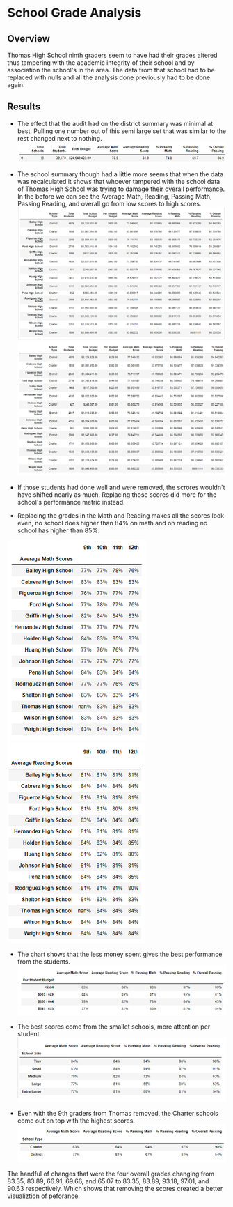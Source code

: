 # School Grade Analysis

## Overview
Thomas High School ninth graders seem to have had their grades altered thus tampering with the academic integrity of their school and by association the school's in the area. The data from that school had to be replaced with nulls and all the analysis done previously had to be done again.

## Results

* The effect that the audit had on the district summary was minimal at best. Pulling one number out of this semi large set that was similar to the rest changed next to nothing. ![District_Summary.png](https://github.com/Cyber-Wolfe/School_Analysis/blob/main/Resources/Pictures/District_Summary.PNG)

* The school summary though had a little more  seems that when the data was recalculated it shows that whoever tampered with the school data of Thomas High School was trying to damage their overall performance. In the before we can see the Average Math, Reading, Passing Math, Passing Reading, and overall go from low scores to high scores. ![Before_Audit_of_Thomas](https://github.com/Cyber-Wolfe/School_Analysis/blob/main/Resources/Pictures/Before_Audit_of_Thomas.PNG) ![After_Audit_of_Thomas](https://github.com/Cyber-Wolfe/School_Analysis/blob/main/Resources/Pictures/After_Audit_of_Thomas.PNG)

* If those students had done well and were removed, the scrores wouldn't have shifted nearly as much. Replacing those scores did more for the school's performance metric instead.

* Replacing the grades in the Math and Reading makes all the scores look even, no school does higher than 84% on math and on reading no school has higher than 85%.

![Average_Math_Scores](https://github.com/Cyber-Wolfe/School_Analysis/blob/main/Resources/Pictures/Average_Math_Scores.PNG) ![Average Reading Scores](https://github.com/Cyber-Wolfe/School_Analysis/blob/main/Resources/Pictures/Average%20Reading%20Scores.PNG)


* The chart shows that the less money spent gives the best performance from the students.
![Scores_by_school_spending](https://github.com/Cyber-Wolfe/School_Analysis/blob/main/Resources/Pictures/Scores_by_school_spending.PNG)

* The best scores come from the smallet schools, more attention per student.
![Scores_by_school_ize.PNG](https://github.com/Cyber-Wolfe/School_Analysis/blob/main/Resources/Pictures/Scores_by_school_ize.PNG)

* Even with the 9th graders from Thomas removed, the Charter schools come out on top with the highest scores.
![Scores_by_school_type.PNG](https://github.com/Cyber-Wolfe/School_Analysis/blob/main/Resources/Pictures/Scores_by_school_type.PNG)

The handful of changes that were the four overall grades changing from 83.35, 83.89, 66.91, 69.66, and 65.07 to 83.35, 83.89, 93.18, 97.01, and 90.63 respectively. Which shows that removing the scores created a better visualiztion of peforance.

